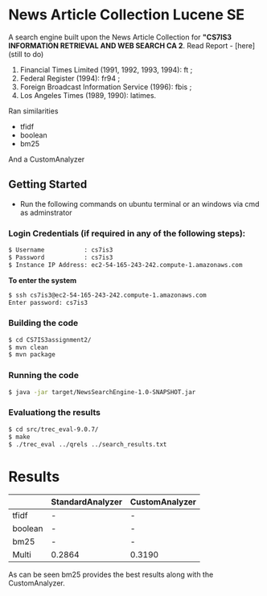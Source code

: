 # News Article Collection Lucene SE

A search engine built upon the News Article Collection for  **"CS7IS3 INFORMATION RETRIEVAL AND WEB SEARCH CA 2**. 
Read Report - [here] (still to do)

1. Financial Times Limited (1991, 1992, 1993, 1994): ft ;
2. Federal Register (1994): fr94 ;
3. Foreign Broadcast Information Service (1996): fbis ;
4. Los Angeles Times (1989, 1990): latimes.

Ran similarities
- tfidf
- boolean
- bm25 

And a CustomAnalyzer

## Getting Started

- Run the following commands on ubuntu terminal or an windows via cmd as adminstrator

### Login Credentials (if required in any of the following steps):

```sh
$ Username           : cs7is3 
$ Password           : cs7is3
$ Instance IP Address: ec2-54-165-243-242.compute-1.amazonaws.com

``` 

**To enter the system**

```sh
$ ssh cs7is3@ec2-54-165-243-242.compute-1.amazonaws.com
Enter password: cs7is3
```
### Building the code

```sh
$ cd CS7IS3assignment2/
$ mvn clean
$ mvn package
```
### Running the code

```sh
$ java -jar target/NewsSearchEngine-1.0-SNAPSHOT.jar
```
### Evaluationg the results

```sh
$ cd src/trec_eval-9.0.7/
$ make
$ ./trec_eval ../qrels ../search_results.txt 
```

# Results

|                |StandardAnalyzer                          |CustomAnalyzer                         |
|----------------|-------------------------------|-----------------------------|
|tfidf|-            | -           |
|boolean          | -            | -           |
|bm25          |-|-|  
|Multi          |0.2864|0.3190|


As can be seen bm25 provides the best results along with the CustomAnalyzer.
